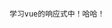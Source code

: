                                                                                               学习vue的响应式中！哈哈！
